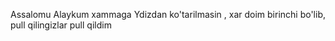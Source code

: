 Assalomu Alaykum xammaga
Ydizdan ko'tarilmasin , xar doim birinchi bo'lib, pull qilingizlar
pull qildim